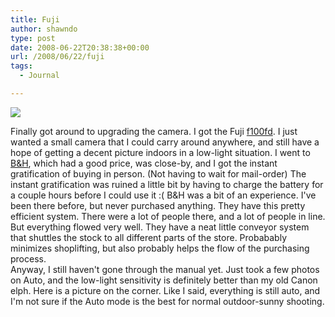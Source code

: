```yaml
---
title: Fuji
author: shawndo
type: post
date: 2008-06-22T20:38:38+00:00
url: /2008/06/22/fuji
tags:
  - Journal

---
```

![](/images/2008/06/51and9.jpg)

Finally got around to upgrading the camera. I got the Fuji [f100fd][1]. I just wanted a small camera that I could carry around anywhere, and still have a hope of getting a decent picture indoors in a low-light situation. I went to [B&H][2], which had a good price, was close-by, and I got the instant gratification of buying in person. (Not having to wait for mail-order) The instant gratification was ruined a little bit by having to charge the battery for a couple hours before I could use it :( B&H was a bit of an experience. I've been there before, but never purchased anything. They have this pretty efficient system. There were a lot of people there, and a lot of people in line. But everything flowed very well. They have a neat little conveyor system that shuttles the stock to all different parts of the store. Probabably minimizes shoplifting, but also probably helps the flow of the purchasing process.  
Anyway, I still haven't gone through the manual yet. Just took a few photos on Auto, and the low-light sensitivity is definitely better than my old Canon elph. Here is a picture on the corner. Like I said, everything is still auto, and I'm not sure if the Auto mode is the best for normal outdoor-sunny shooting.

 [1]: http://www.fujifilm.com/products/digital_cameras/f/finepix_f100fd/index.html
 [2]: http://www.bhphotovideo.com/find/jsp/area_map.jsp